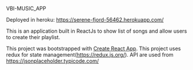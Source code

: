 VBI-MUSIC_APP

Deployed in heroku: https://serene-fjord-56462.herokuapp.com/

This is an application built in ReactJs to show list of songs and allow users to create their playlist.

This project was bootstrapped with [Create React App](https://github.com/facebook/create-react-app).
This project uses redux for state management(https://redux.js.org/).
API are used from https://jsonplaceholder.typicode.com/


